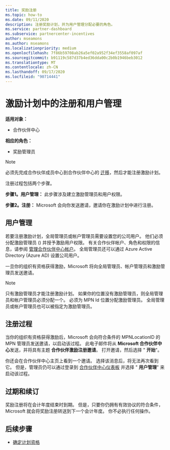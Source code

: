 ```yaml
---
title: 奖励注册
ms.topic: how-to
ms.date: 09/11/2020
description: 注册奖励计划，并为用户管理分配必要的角色。
ms.service: partner-dashboard
ms.subservice: partnercenter-incentives
author: mseamons
ms.author: mseamons
ms.localizationpriority: medium
ms.openlocfilehash: 7f86b59708ab26a5ef02a952f34ef3558af097af
ms.sourcegitcommit: b91119c587d37b4ed36dda00c2b0b1946beb3012
ms.translationtype: MT
ms.contentlocale: zh-CN
ms.lasthandoff: 09/17/2020
ms.locfileid: "90714441"
---
```

# <a name="enrollment-and-user-management-in-the-incentives-program"></a>激励计划中的注册和用户管理

**适用对象：**

- 合作伙伴中心

**相应的角色：**

- 奖励管理员

>[!NOTE]
>必须先完成合作伙伴成员中心到合作伙伴中心的 [迁移](prepare-pmc-pc-migration.md)，然后才能注册激励计划。

注册过程包括两个步骤。

**步骤1。用户管理：** 此步骤涉及建立激励管理员和用户权限。

**步骤2。注册：** Microsoft 会向你发送邀请，邀请你在激励计划中进行注册。

## <a name="user-management"></a>用户管理

若要注册激励计划，全局管理员或帐户管理员需要设置您的公司用户。 他们必须分配激励管理员 () 并授予激励用户权限。 有关合作伙伴帐户、角色和权限的信息，请参阅 [管理合作伙伴中心帐户](partner-center-account-setup.md)。 全局管理员还可以通过 Azure Active Directory (Azure AD) 设置公司用户。

一旦你的组织有资格获得激励，Microsoft 将向全局管理员、帐户管理员和激励管理员发送邀请。

>[!NOTE]
>只有激励管理员才能注册激励计划。 如果你的位置没有激励管理员，则全局管理员和帐户管理员必须分配一个。 必须为 MPN Id 位置分配激励管理员。 全局管理员或帐户管理员也可以被指定为激励管理员。

## <a name="enrollment-process"></a>注册过程

当你的组织有资格获得激励后，Microsoft 会向符合条件的 MPNLocationID 的 MPN 管理员发送邀请，以启动该过程。 此电子邮件将从 **Microsoft 合作伙伴中心**发送，并将具有主题 **合作伙伴激励注册邀请**。 打开邀请，然后选择 " **开始**"。

你还会在合作伙伴中心主页上看到一个邀请。 选择该消息后，将无法再次看到它。 但是，管理员仍可以通过登录到 [合作伙伴中心仪表板](https://partner.microsoft.com/dashboard/) 并选择 " **用户管理**" 来启动该过程。

## <a name="expiration-and-renewal"></a>过期和续订

奖励注册将在会计年度结束时到期。 但是，只要你仍拥有有效协议的符合条件，Microsoft 就会将奖励注册转送到下一个会计年度。 你不必执行任何操作。

## <a name="next-steps"></a>后续步骤

- [确定计划资格](incentives-determined-your-program-eligibility.md)
